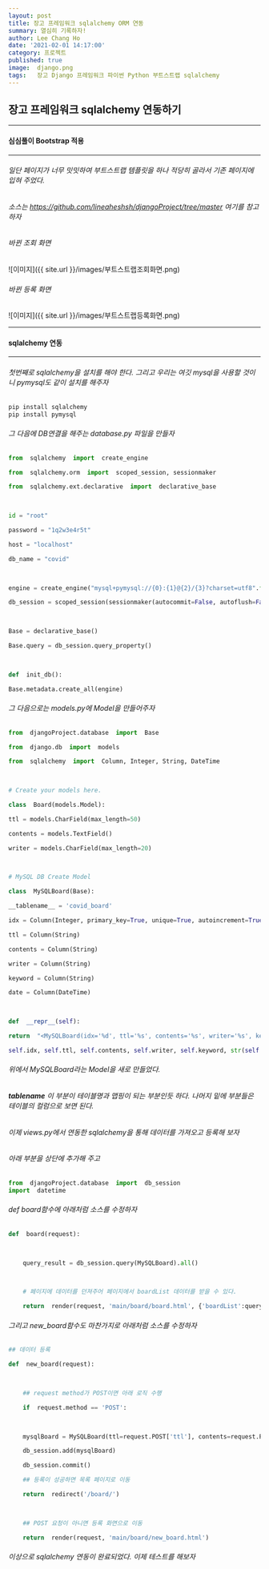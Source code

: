 ```yaml
---
layout: post
title: 장고 프레임워크 sqlalchemy ORM 연동
summary: 열심히 기록하자!
author: Lee Chang Ho
date: '2021-02-01 14:17:00'
category: 프로젝트
published: true
image:  django.png
tags:   장고 Django 프레임워크 파이썬 Python 부트스트랩 sqlalchemy
---
```


## 장고 프레임워크 sqlalchemy 연동하기
---
#### 심심풀이 Bootstrap 적용
---
###### 일단 페이지가 너무 밋밋하여 부트스트랩 템플릿을 하나 적당히 골라서 기존 페이지에 입혀 주었다. 

###### 소스는 https://github.com/lineaheshsh/djangoProject/tree/master 여기를 참고하자
###### 바뀐 조회 화면
![이미지]({{ site.url }}/images/부트스트랩조회화면.png)

###### 바뀐 등록 화면
![이미지]({{ site.url }}/images/부트스트랩등록화면.png)


---
#### sqlalchemy 연동
---
###### 첫번째로 sqlalchemy을 설치를 해야 한다. 그리고 우리는 여깃 mysql을 사용할 것이니 pymysql도 같이 설치를 해주자
```python
pip install sqlalchemy
pip install pymysql
```

###### 그 다음에 DB연결을 해주는 database.py 파일을 만들자
```python
from  sqlalchemy  import  create_engine

from  sqlalchemy.orm  import  scoped_session, sessionmaker

from  sqlalchemy.ext.declarative  import  declarative_base

  

id = "root"

password = "1q2w3e4r5t"

host = "localhost"

db_name = "covid"

  

engine = create_engine("mysql+pymysql://{0}:{1}@{2}/{3}?charset=utf8".format(id, password, host, db_name), convert_unicode=False, pool_pre_ping=True)

db_session = scoped_session(sessionmaker(autocommit=False, autoflush=False, bind=engine))

  

Base = declarative_base()

Base.query = db_session.query_property()

  

def  init_db():

Base.metadata.create_all(engine)
```

###### 그 다음으로는 models.py에 Model을 만들어주자
```python
from  djangoProject.database  import  Base

from  django.db  import  models

from  sqlalchemy  import  Column, Integer, String, DateTime

  

# Create your models here.

class  Board(models.Model):

ttl = models.CharField(max_length=50)

contents = models.TextField()

writer = models.CharField(max_length=20)

  

# MySQL DB Create Model

class  MySQLBoard(Base):

__tablename__ = 'covid_board'

idx = Column(Integer, primary_key=True, unique=True, autoincrement=True)

ttl = Column(String)

contents = Column(String)

writer = Column(String)

keyword = Column(String)

date = Column(DateTime)

  

def  __repr__(self):

return  "<MySQLBoard(idx='%d', ttl='%s', contents='%s', writer='%s', keyword='%s', date='%s')>" % (

self.idx, self.ttl, self.contents, self.writer, self.keyword, str(self.date))
```
###### 위에서 MySQLBoard라는 Model을 새로 만들었다.
###### __tablename__ 이 부분이 테이블명과 맵핑이 되는 부분인듯 하다. 나머지 밑에 부분들은 테이블의 컬럼으로 보면 된다.
###### 이제 views.py에서 연동한 sqlalchemy을 통해 데이터를 가져오고 등록해 보자

###### 아래 부분을 상단에 추가해 주고
```python
from  djangoProject.database  import  db_session
import  datetime
```

###### def board함수에 아래처럼 소스를 수정하자
```python
def  board(request):

  

	query_result = db_session.query(MySQLBoard).all()

	  

	# 페이지에 데이터를 던져주어 페이지에서 boardList 데이터를 받을 수 있다.

	return  render(request, 'main/board/board.html', {'boardList':query_result})
```

###### 그리고 new_board함수도 마찬가지로 아래처럼 소스를 수정하자
```python
## 데이터 등록

def  new_board(request):

  

	## request method가 POST이면 아래 로직 수행

	if  request.method == 'POST':

	  

	mysqlBoard = MySQLBoard(ttl=request.POST['ttl'], contents=request.POST['contents'], writer=request.POST['writer'], keyword=request.POST['keyword'], date=datetime.datetime.now())

	db_session.add(mysqlBoard)

	db_session.commit()

	## 등록이 성공하면 목록 페이지로 이동

	return  redirect('/board/')

	  

	## POST 요청이 아니면 등록 화면으로 이동

	return  render(request, 'main/board/new_board.html')
```

###### 이상으로 sqlalchemy 연동이 완료되었다. 이제 테스트를 해보자

<!--stackedit_data:
eyJoaXN0b3J5IjpbMTc5NDQwMjg2Nyw1ODE1MTMwNDgsMTg2MT
c4ODcyNSwtNzcxODk0MjYyXX0=
-->